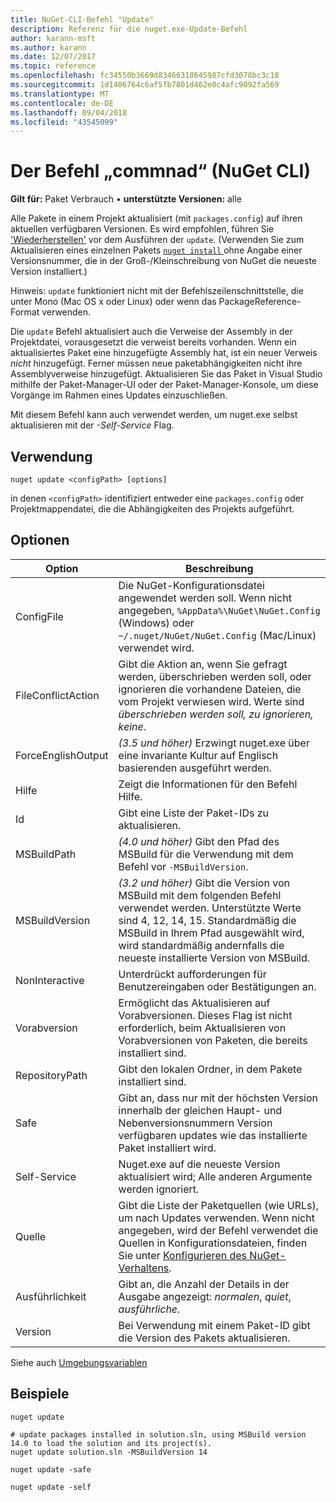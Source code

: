 ```yaml
---
title: NuGet-CLI-Befehl "Update"
description: Referenz für die nuget.exe-Update-Befehl
author: karann-msft
ms.author: karann
ms.date: 12/07/2017
ms.topic: reference
ms.openlocfilehash: fc34550b3669d83466318645987cfd3078bc3c18
ms.sourcegitcommit: 1d1406764c6af5fb7801d462e0c4afc9092fa569
ms.translationtype: MT
ms.contentlocale: de-DE
ms.lasthandoff: 09/04/2018
ms.locfileid: "43545099"
---
```

# <a name="update-command-nuget-cli"></a>Der Befehl „commnad“ (NuGet CLI)

**Gilt für:** Paket Verbrauch &bullet; **unterstützte Versionen:** alle

Alle Pakete in einem Projekt aktualisiert (mit `packages.config`) auf ihren aktuellen verfügbaren Versionen. Es wird empfohlen, führen Sie ['Wiederherstellen'](cli-ref-restore.md) vor dem Ausführen der `update`. (Verwenden Sie zum Aktualisieren eines einzelnen Pakets [ `nuget install` ](cli-ref-install.md) ohne Angabe einer Versionsnummer, die in der Groß-/Kleinschreibung von NuGet die neueste Version installiert.)

Hinweis: `update` funktioniert nicht mit der Befehlszeilenschnittstelle, die unter Mono (Mac OS x oder Linux) oder wenn das PackageReference-Format verwenden.

Die `update` Befehl aktualisiert auch die Verweise der Assembly in der Projektdatei, vorausgesetzt die verweist bereits vorhanden. Wenn ein aktualisiertes Paket eine hinzugefügte Assembly hat, ist ein neuer Verweis *nicht* hinzugefügt. Ferner müssen neue paketabhängigkeiten nicht ihre Assemblyverweise hinzugefügt. Aktualisieren Sie das Paket in Visual Studio mithilfe der Paket-Manager-UI oder der Paket-Manager-Konsole, um diese Vorgänge im Rahmen eines Updates einzuschließen.

Mit diesem Befehl kann auch verwendet werden, um nuget.exe selbst aktualisieren mit der *-Self-Service* Flag.

## <a name="usage"></a>Verwendung

```cli
nuget update <configPath> [options]
```

in denen `<configPath>` identifiziert entweder eine `packages.config` oder Projektmappendatei, die die Abhängigkeiten des Projekts aufgeführt.

## <a name="options"></a>Optionen

| Option | Beschreibung |
| --- | --- |
| ConfigFile | Die NuGet-Konfigurationsdatei angewendet werden soll. Wenn nicht angegeben, `%AppData%\NuGet\NuGet.Config` (Windows) oder `~/.nuget/NuGet/NuGet.Config` (Mac/Linux) verwendet wird.|
| FileConflictAction | Gibt die Aktion an, wenn Sie gefragt werden, überschrieben werden soll, oder ignorieren die vorhandene Dateien, die vom Projekt verwiesen wird. Werte sind *überschrieben werden soll, zu ignorieren, keine*. |
| ForceEnglishOutput | *(3.5 und höher)*  Erzwingt nuget.exe über eine invariante Kultur auf Englisch basierenden ausgeführt werden. |
| Hilfe | Zeigt die Informationen für den Befehl Hilfe. |
| Id | Gibt eine Liste der Paket-IDs zu aktualisieren. |
| MSBuildPath | *(4.0 und höher)*  Gibt den Pfad des MSBuild für die Verwendung mit dem Befehl vor `-MSBuildVersion`. |
| MSBuildVersion | *(3.2 und höher)*  Gibt die Version von MSBuild mit dem folgenden Befehl verwendet werden. Unterstützte Werte sind 4, 12, 14, 15. Standardmäßig die MSBuild in Ihrem Pfad ausgewählt wird, wird standardmäßig andernfalls die neueste installierte Version von MSBuild. |
| NonInteractive | Unterdrückt aufforderungen für Benutzereingaben oder Bestätigungen an. |
| Vorabversion | Ermöglicht das Aktualisieren auf Vorabversionen. Dieses Flag ist nicht erforderlich, beim Aktualisieren von Vorabversionen von Paketen, die bereits installiert sind. |
| RepositoryPath | Gibt den lokalen Ordner, in dem Pakete installiert sind. |
| Safe | Gibt an, dass nur mit der höchsten Version innerhalb der gleichen Haupt- und Nebenversionsnummern Version verfügbaren updates wie das installierte Paket installiert wird. |
| Self-Service | Nuget.exe auf die neueste Version aktualisiert wird; Alle anderen Argumente werden ignoriert. |
| Quelle | Gibt die Liste der Paketquellen (wie URLs), um nach Updates verwenden. Wenn nicht angegeben, wird der Befehl verwendet die Quellen in Konfigurationsdateien, finden Sie unter [Konfigurieren des NuGet-Verhaltens](../consume-packages/configuring-nuget-behavior.md). |
| Ausführlichkeit | Gibt an, die Anzahl der Details in der Ausgabe angezeigt: *normalen*, *quiet*, *ausführliche*. |
| Version | Bei Verwendung mit einem Paket-ID gibt die Version des Pakets aktualisieren. |

Siehe auch [Umgebungsvariablen](cli-ref-environment-variables.md)

## <a name="examples"></a>Beispiele

```cli
nuget update

# update packages installed in solution.sln, using MSBuild version 14.0 to load the solution and its project(s).
nuget update solution.sln -MSBuildVersion 14

nuget update -safe

nuget update -self
```
